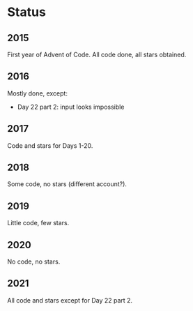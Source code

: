 # Status

## 2015

First year of Advent of Code. All code done, all stars obtained.

## 2016

Mostly done, except:

- Day 22 part 2: input looks impossible

## 2017

Code and stars for Days 1-20.

## 2018

Some code, no stars (different account?).

## 2019

Little code, few stars.

## 2020

No code, no stars.

## 2021

All code and stars except for Day 22 part 2.
